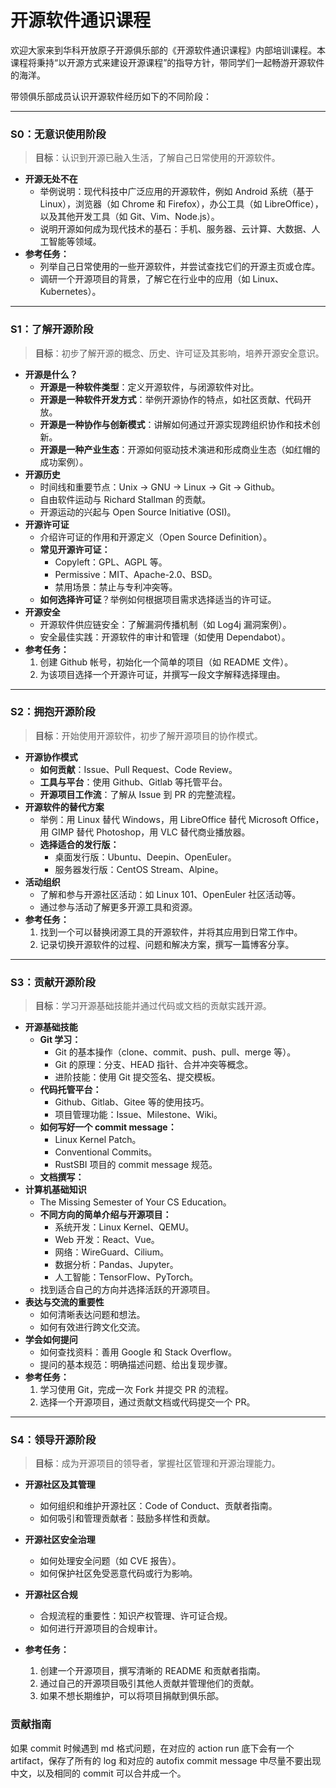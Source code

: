 # 开源软件通识课程

欢迎大家来到华科开放原子开源俱乐部的《开源软件通识课程》内部培训课程。本课程将秉持“以开源方式来建设开源课程”的指导方针，带同学们一起畅游开源软件的海洋。

带领俱乐部成员认识开源软件经历如下的不同阶段：

---

### **S0：无意识使用阶段**

> **目标**：认识到开源已融入生活，了解自己日常使用的开源软件。

* **开源无处不在**
  * 举例说明：现代科技中广泛应用的开源软件，例如 Android 系统（基于 Linux），浏览器（如 Chrome 和 Firefox），办公工具（如 LibreOffice），以及其他开发工具（如 Git、Vim、Node.js）。
  * 说明开源如何成为现代技术的基石：手机、服务器、云计算、大数据、人工智能等领域。
* **参考任务：**
  * 列举自己日常使用的一些开源软件，并尝试查找它们的开源主页或仓库。
  * 调研一个开源项目的背景，了解它在行业中的应用（如 Linux、Kubernetes）。

---

### **S1：了解开源阶段**

> **目标**：初步了解开源的概念、历史、许可证及其影响，培养开源安全意识。

* **开源是什么？**
  * **开源是一种软件类型**：定义开源软件，与闭源软件对比。
  * **开源是一种软件开发方式**：举例开源协作的特点，如社区贡献、代码开放。
  * **开源是一种协作与创新模式**：讲解如何通过开源实现跨组织协作和技术创新。
  * **开源是一种产业生态**：开源如何驱动技术演进和形成商业生态（如红帽的成功案例）。
* **开源历史**
  * 时间线和重要节点：Unix -> GNU -> Linux -> Git -> Github。
  * 自由软件运动与 Richard Stallman 的贡献。
  * 开源运动的兴起与 Open Source Initiative (OSI)。
* **开源许可证**
  * 介绍许可证的作用和开源定义（Open Source Definition）。
  * **常见开源许可证：**
    * Copyleft：GPL、AGPL 等。
    * Permissive：MIT、Apache-2.0、BSD。
    * 禁用场景：禁止与专利冲突等。
  * **如何选择许可证**？举例如何根据项目需求选择适当的许可证。
* **开源安全**
  * 开源软件供应链安全：了解漏洞传播机制（如 Log4j 漏洞案例）。
  * 安全最佳实践：开源软件的审计和管理（如使用 Dependabot）。
* **参考任务：**
  1. 创建 Github 帐号，初始化一个简单的项目（如 README 文件）。
  2. 为该项目选择一个开源许可证，并撰写一段文字解释选择理由。

---

### **S2：拥抱开源阶段**

> **目标**：开始使用开源软件，初步了解开源项目的协作模式。

* **开源协作模式**
  * **如何贡献**：Issue、Pull Request、Code Review。
  * **工具与平台**：使用 Github、Gitlab 等托管平台。
  * **开源项目工作流**：了解从 Issue 到 PR 的完整流程。
* **开源软件的替代方案**
  * 举例：用 Linux 替代 Windows，用 LibreOffice 替代 Microsoft Office，用 GIMP 替代 Photoshop，用 VLC 替代商业播放器。
  * **选择适合的发行版：**
    * 桌面发行版：Ubuntu、Deepin、OpenEuler。
    * 服务器发行版：CentOS Stream、Alpine。
* **活动组织**
  * 了解和参与开源社区活动：如 Linux 101、OpenEuler 社区活动等。
  * 通过参与活动了解更多开源工具和资源。
* **参考任务：**
  1. 找到一个可以替换闭源工具的开源软件，并将其应用到日常工作中。
  2. 记录切换开源软件的过程、问题和解决方案，撰写一篇博客分享。

---

### **S3：贡献开源阶段**

> **目标**：学习开源基础技能并通过代码或文档的贡献实践开源。

* **开源基础技能**
  * **Git 学习：**
    * Git 的基本操作（clone、commit、push、pull、merge 等）。
    * Git 的原理：分支、HEAD 指针、合并冲突等概念。
    * 进阶技能：使用 Git 提交签名、提交模板。
  * **代码托管平台：**
    * Github、Gitlab、Gitee 等的使用技巧。
    * 项目管理功能：Issue、Milestone、Wiki。
  * **如何写好一个 commit message：**
    * Linux Kernel Patch。
    * Conventional Commits。
    * RustSBI 项目的 commit message 规范。
  * **文档撰写：**
* **计算机基础知识**
  * The Missing Semester of Your CS Education。
  * **不同方向的简单介绍与开源项目：**
    * 系统开发：Linux Kernel、QEMU。
    * Web 开发：React、Vue。
    * 网络：WireGuard、Cilium。
    * 数据分析：Pandas、Jupyter。
    * 人工智能：TensorFlow、PyTorch。
  * 找到适合自己的方向并选择活跃的开源项目。
* **表达与交流的重要性**
  * 如何清晰表达问题和想法。
  * 如何有效进行跨文化交流。
* **学会如何提问**
  * 如何查找资料：善用 Google 和 Stack Overflow。
  * 提问的基本规范：明确描述问题、给出复现步骤。
* **参考任务：**
  1. 学习使用 Git，完成一次 Fork 并提交 PR 的流程。
  2. 选择一个开源项目，通过贡献文档或代码提交一个 PR。

---

### **S4：领导开源阶段**

> **目标**：成为开源项目的领导者，掌握社区管理和开源治理能力。

* **开源社区及其管理**

  * 如何组织和维护开源社区：Code of Conduct、贡献者指南。
  * 如何吸引和管理贡献者：鼓励多样性和贡献。
* **开源社区安全治理**

  * 如何处理安全问题（如 CVE 报告）。
  * 如何保护社区免受恶意代码或行为影响。
* **开源社区合规**

  * 合规流程的重要性：知识产权管理、许可证合规。
  * 如何进行开源项目的合规审计。
* **参考任务：**

  1. 创建一个开源项目，撰写清晰的 README 和贡献者指南。
  2. 通过自己的开源项目吸引其他人贡献并管理他们的贡献。
  3. 如果不想长期维护，可以将项目捐献到俱乐部。


### **贡献指南**
如果 commit 时候遇到 md 格式问题，在对应的 action run 底下会有一个 artifact，保存了所有的 log 和对应的 autofix
commit message 中尽量不要出现中文，以及相同的 commit 可以合并成一个。